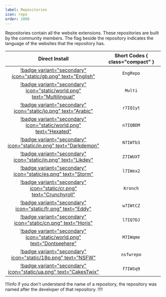 ```yaml
---
label: Repositories
icon: repo
order: 1000
---
```


Repositories contain all the website extensions. These repositories are built by the community members. The flag beside the repository indicates the language of the websites that the repository has.

Direct Install | Short Codes { class="compact" }
:---: | :---:
[!badge variant="secondary" icon="static/gb.png" text="English"](https://cutt.ly/s5oqRnV) | `EngRepo`
[!badge variant="secondary" icon="static/world.png" text="Multilingual"](https://cutt.ly/E5oqcsP) | `Multi`
[!badge variant="secondary" icon="static/jo.png" text="Arabic"](https://cutt.ly/k5owzma) | `r7IQ1yt`
[!badge variant="secondary" icon="static/world.png" text="Hexated"](https://cutt.ly/05owncN) | `n7IQBDM`
[!badge variant="secondary" icon="static/in.png" text="Darkdemon"](https://cutt.ly/H5owHjg) | `N7IWTb3`
[!badge variant="secondary" icon="static/in.png" text="Likdev"](https://cutt.ly/X5owMnl) | `Z7IWUXT`
[!badge variant="secondary" icon="static/es.png" text="Storm"](https://cutt.ly/l5oet11) | `l7IWex2`
[!badge variant="secondary" icon="static/cr.png" text="Crunchyroll"](https://cutt.ly/05oqpYY) | `Kronch`
[!badge variant="secondary" icon="static/fr.png" text="Eddy"](https://cutt.ly/75oeVTv) | `w7IWtCZ`
[!badge variant="secondary" icon="static/cn.png" text="Horis"](https://cutt.ly/o5oeJBf) | `l7IQ7DJ`
[!badge variant="secondary" icon="static/world.png" text="Dontseehere"](https://cutt.ly/t5owtKm) | `M7IWqme`
[!badge variant="secondary" icon="static/18p.png" text="NSFW"](https://cutt.ly/A5oqPYz) | `nsfwrepo`
[!badge variant="secondary" icon="static/ua.png" text="CakesTwix"](https://cutt.ly/O5oqJfn) | `f7IWSq9`

!!!info
if you don't understand the name of a repository, the repository was named after the developer of that repository.
!!!!

